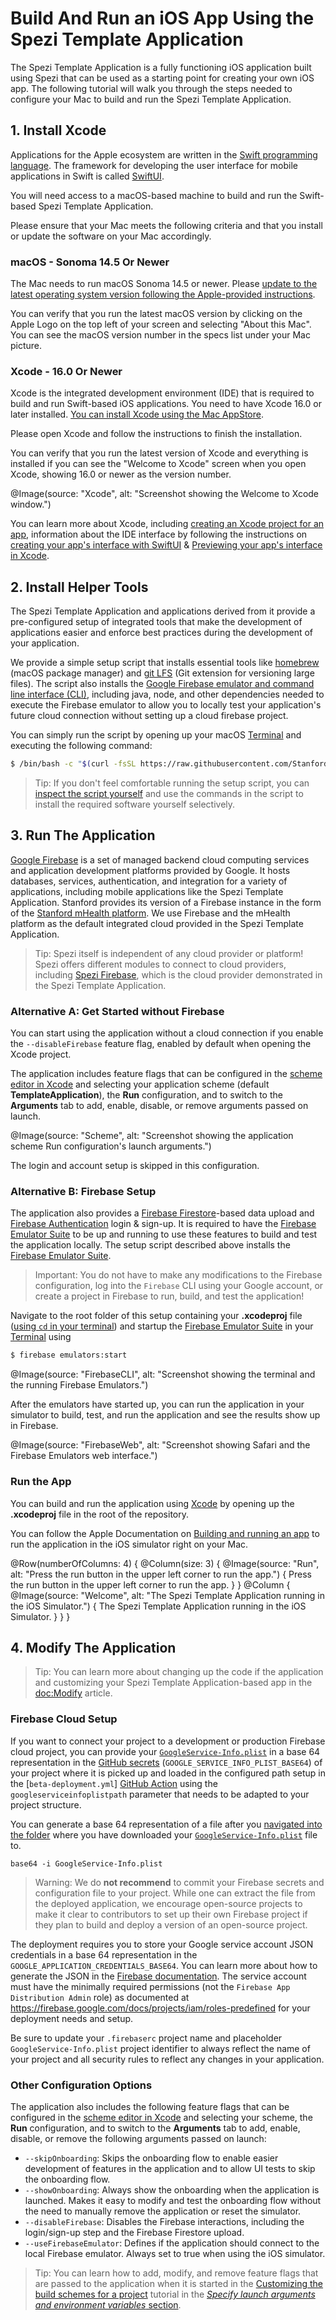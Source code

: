 # Build And Run an iOS App Using the Spezi Template Application

<!--
#
# This source file is part of the Stanford Spezi Template Application open-source project
#
# SPDX-FileCopyrightText: 2023 Stanford University and the project authors (see CONTRIBUTORS.md)
#
# SPDX-License-Identifier: MIT
#       
-->

The Spezi Template Application is a fully functioning iOS application built using Spezi that can be used as a starting point for creating your own iOS app. The following tutorial will walk you through the steps needed to configure your Mac to build and run the Spezi Template Application.

## 1. Install Xcode

Applications for the Apple ecosystem are written in the [Swift programming language](https://swift.org).
The framework for developing the user interface for mobile applications in Swift is called [SwiftUI](https://developer.apple.com/xcode/swiftui/).

You will need access to a macOS-based machine to build and run the Swift-based Spezi Template Application.

Please ensure that your Mac meets the following criteria and that you install or update the software on your Mac accordingly.


### macOS - Sonoma 14.5 Or Newer

The Mac needs to run macOS Sonoma 14.5 or newer. Please [update to the latest operating system version following the Apple-provided instructions](https://support.apple.com/en-us/HT201541).

You can verify that you run the latest macOS version by clicking on the Apple Logo on the top left of your screen and selecting "About this Mac". You can see the macOS version number in the specs list under your Mac picture.


### Xcode - 16.0 Or Newer

Xcode is the integrated development environment (IDE) that is required to build and run Swift-based iOS applications.
You need to have Xcode 16.0 or later installed.
[You can install Xcode using the Mac AppStore](https://apps.apple.com/us/app/xcode/id497799835).

Please open Xcode and follow the instructions to finish the installation.

You can verify that you run the latest version of Xcode and everything is installed if you can see the "Welcome to Xcode" screen when you open Xcode, showing 16.0 or newer as the version number.

@Image(source: "Xcode", alt: "Screenshot showing the Welcome to Xcode window.")

You can learn more about Xcode, including [creating an Xcode project for an app](https://developer.apple.com/documentation/xcode/creating-an-xcode-project-for-an-app), information about the IDE interface by following the instructions on [creating your app's interface with SwiftUI](https://developer.apple.com/documentation/xcode/creating-your-app-s-interface-with-swiftui) & [Previewing your app's interface in Xcode](https://developer.apple.com/documentation/xcode/previewing-your-apps-interface-in-xcode).


## 2. Install Helper Tools

The Spezi Template Application and applications derived from it provide a pre-configured setup of integrated tools that make the development of applications easier and enforce best practices during the development of your application.

We provide a simple setup script that installs essential tools like [homebrew](https://brew.sh) (macOS package manager) and [git LFS](https://git-lfs.com) (Git extension for versioning large files).
The script also installs the [Google Firebase emulator and command line interface (CLI)](https://firebase.google.com/docs/cli), including java, node, and other dependencies needed to execute the Firebase emulator to allow you to locally test your application's future cloud connection without setting up a cloud firebase project.

You can simply run the script by opening up your macOS [Terminal](https://support.apple.com/guide/terminal/open-or-quit-terminal-apd5265185d-f365-44cb-8b09-71a064a42125/mac) and executing the following command:

```bash
$ /bin/bash -c "$(curl -fsSL https://raw.githubusercontent.com/StanfordSpezi/SpeziTemplateApplication/HEAD/Scripts/setup.sh)"
```

> Tip: If you don't feel comfortable running the setup script, you can [inspect the script yourself](https://raw.githubusercontent.com/StanfordSpezi/SpeziTemplateApplication/HEAD/Scripts/setup.sh) and use the commands in the script to install the required software yourself selectively.


## 3. Run The Application

[Google Firebase](https://firebase.google.com) is a set of managed backend cloud computing services and application development platforms provided by Google.
It hosts databases, services, authentication, and integration for a variety of applications, including mobile applications like the Spezi Template Application.
Stanford provides its version of a Firebase instance in the form of the [Stanford mHealth platform](https://med.stanford.edu/mhealth.html).
We use Firebase and the mHealth platform as the default integrated cloud provided in the Spezi Template Application.

> Tip: Spezi itself is independent of any cloud provider or platform! Spezi offers different modules to connect to cloud providers, including [Spezi Firebase](https://github.com/StanfordSpezi/SpeziFirebase), which is the cloud provider demonstrated in the Spezi Template Application.


### Alternative A: Get Started without Firebase

You can start using the application without a cloud connection if you enable the `--disableFirebase` feature flag, enabled by default when opening the Xcode project.

The application includes feature flags that can be configured in the [scheme editor in Xcode](https://help.apple.com/xcode/mac/11.4/index.html?localePath=en.lproj#/dev0bee46f46) and selecting your application scheme (default **TemplateApplication**), the **Run** configuration, and to switch to the **Arguments** tab to add, enable, disable, or remove arguments passed on launch.

@Image(source: "Scheme", alt: "Screenshot showing the application scheme Run configuration's launch arguments.")

The login and account setup is skipped in this configuration.


### Alternative B: Firebase Setup

The application also provides a [Firebase Firestore](https://firebase.google.com/docs/firestore)-based data upload and [Firebase Authentication](https://firebase.google.com/docs/auth) login & sign-up.
It is required to have the [Firebase Emulator Suite](https://firebase.google.com/docs/emulator-suite) to be up and running to use these features to build and test the application locally.
The setup script described above installs the [Firebase Emulator Suite](https://firebase.google.com/docs/emulator-suite).

> Important: You do not have to make any modifications to the Firebase configuration, log into the `Firebase` CLI using your Google account, or create a project in Firebase to run, build, and test the application!

Navigate to the root folder of this setup containing your **.xcodeproj** file ([using `cd` in your terminal](https://tutorials.codebar.io/command-line/introduction/tutorial.html)) and startup the [Firebase Emulator Suite](https://firebase.google.com/docs/emulator-suite) in your [Terminal](https://support.apple.com/guide/terminal/open-or-quit-terminal-apd5265185d-f365-44cb-8b09-71a064a42125/mac) using
```bash
$ firebase emulators:start
```

@Image(source: "FirebaseCLI", alt: "Screenshot showing the terminal and the running Firebase Emulators.")

After the emulators have started up, you can run the application in your simulator to build, test, and run the application and see the results show up in Firebase.

@Image(source: "FirebaseWeb", alt: "Screenshot showing Safari and the Firebase Emulators web interface.")


### Run the App

You can build and run the application using [Xcode](https://developer.apple.com/xcode/) by opening up the **.xcodeproj** file in the root of the repository.

You can follow the Apple Documentation on [Building and running an app](https://developer.apple.com/documentation/xcode/building-and-running-an-app) to run the application in the iOS simulator right on your Mac.

@Row(numberOfColumns: 4) {
    @Column(size: 3) {
        @Image(source: "Run", alt: "Press the run button in the upper left corner to run the app.") {
            Press the run button in the upper left corner to run the app.
        }
    }
    @Column {
        @Image(source: "Welcome", alt: "The Spezi Template Application running in the iOS Simulator.") {
            The Spezi Template Application running in the iOS Simulator.
        }
    }
}

## 4. Modify The Application

> Tip: You can learn more about changing up the code if the application and customizing your Spezi Template Application-based app in the <doc:Modify> article.


### Firebase Cloud Setup

If you want to connect your project to a development or production Firebase cloud project, you can provide your [`GoogleService-Info.plist`](https://firebase.google.com/docs/ios/setup) in a base 64 representation in the [GitHub secrets](https://docs.github.com/en/actions/security-guides/security-hardening-for-github-actions) (`GOOGLE_SERVICE_INFO_PLIST_BASE64`) of your project where it is picked up and loaded in the configured path setup in the [`beta-deployment.yml`] [GitHub Action](https://docs.github.com/en/actions) using the `googleserviceinfoplistpath` parameter that needs to be adapted to your project structure.

You can generate a base 64 representation of a file after you [navigated into the folder](https://en.wikipedia.org/wiki/Cd_(command)#Usage) where you have downloaded your [`GoogleService-Info.plist`](https://firebase.google.com/docs/ios/setup) file to.
```shell
base64 -i GoogleService-Info.plist
```

> Warning: We do **not recommend** to commit your Firebase secrets and configuration file to your project. While one can extract the file from the deployed application, we encourage open-source projects to make it clear to contributors to set up their own Firebase project if they plan to build and deploy a version of an open-source project.

The deployment requires you to store your Google service account JSON credentials in a base 64 representation in the `GOOGLE_APPLICATION_CREDENTIALS_BASE64`. You can learn more about how to generate the JSON in the [Firebase documentation](https://firebase.google.com/docs/app-distribution/authenticate-service-account). The service account must have the minimally required permissions (not the `Firebase App Distribution Admin` role) as documented at https://firebase.google.com/docs/projects/iam/roles-predefined for your deployment needs and setup.

Be sure to update your `.firebaserc` project name and placeholder `GoogleService-Info.plist` project identifier to always reflect the name of your project and all security rules to reflect any changes in your application.


### Other Configuration Options

The application also includes the following feature flags that can be configured in the [scheme editor in Xcode](https://help.apple.com/xcode/mac/11.4/index.html?localePath=en.lproj#/dev0bee46f46) and selecting your scheme, the **Run** configuration, and to switch to the **Arguments** tab to add, enable, disable, or remove the following arguments passed on launch:
- `--skipOnboarding`: Skips the onboarding flow to enable easier development of features in the application and to allow UI tests to skip the onboarding flow.
- `--showOnboarding`: Always show the onboarding when the application is launched. Makes it easy to modify and test the onboarding flow without the need to manually remove the application or reset the simulator.
- `--disableFirebase`: Disables the Firebase interactions, including the login/sign-up step and the Firebase Firestore upload.
- `--useFirebaseEmulator`: Defines if the application should connect to the local Firebase emulator. Always set to true when using the iOS simulator.

> Tip: You can learn how to add, modify, and remove feature flags that are passed to the application when it is started in the [Customizing the build schemes for a project](https://developer.apple.com/documentation/xcode/customizing-the-build-schemes-for-a-project#Specify-launch-arguments-and-environment-variables) tutorial in the [*Specify launch arguments and environment variables* section](https://developer.apple.com/documentation/xcode/customizing-the-build-schemes-for-a-project#Specify-launch-arguments-and-environment-variables).
